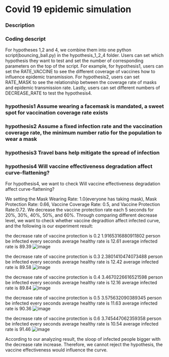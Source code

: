 # Covid 19 epidemic simulation
### Description


### Coding descript

For hypotheses 1,2 and 4, we combine them into one python script(bouncing_ball.py) in the hypothesis_1_2_4 folder. Users can set which hypothesis they want to test and set the number of corresponding parameters on the top of the script. For example, for hypothesis1, users can set the RATE_VACCINE to see the different coverage of vaccines how to influence epidemic transmission. For hypothesis2, users can set RATE_MASK to see the relationship between the coverage rate of masks and epidemic transmission rate. Lastly, users can set different numbers of DECREASE_RATE to test the hypothesis4. 

### hypothesis1 Assume wearing a facemask is mandated, a sweet spot for vaccination coverage rate exists

### hypothesis2 Assume a fixed infection rate and the vaccination coverage rate, the minimum number ratio for the population to wear a mask

### hypothesis3 Travel bans help mitigate the spread of infection

### hypothesis4 Will vaccine effectiveness degradation affect curve-flattening?

For hypothesis4, we want to check Will vaccine effectiveness degradation affect curve-flattening?

We setting the Mask Wearing Rate: 1.0(everyone has taking mask), Mask Protection Rate: 0.66, Vaccine Coverage Rate: 0.5, and Vaccine Protection Rate:0.72. 
We decrease the vaccine protection rate each 5 seconds for 20%, 30%, 40%, 50%, and 60%. Through comparing different decrease level, we want to check whether vaccine degradtion affect infected curve, and the following is our experiment result:


the decrease rate of vaccine protection is 0.2
1.9165316880911802 person be infected every seconds
average healthy rate is 12.61
average infected rate is 89.39
![image](https://user-images.githubusercontent.com/32189071/167099676-94ece0b8-7e27-41c8-9ae6-d98114825ccd.png)

the decrease rate of vaccine protection is 0.3
2.3801410474073488 person be infected every seconds
average healthy rate is 12.42
average infected rate is 89.58
![image](https://user-images.githubusercontent.com/32189071/167100013-a855dfb6-7362-49a8-bfb0-c730edc47274.png)

the decrease rate of vaccine protection is 0.4
3.4670226616521598 person be infected every seconds
average healthy rate is 12.16
average infected rate is 89.84
![image](https://user-images.githubusercontent.com/32189071/167100265-45803e41-8da9-4e96-bd7d-e1bc884c664b.png)

the decrease rate of vaccine protection is 0.5
3.575632090389345 person be infected every seconds
average healthy rate is 11.63
average infected rate is 90.36
![image](https://user-images.githubusercontent.com/32189071/167100411-d670b4e9-3641-4894-aa67-8546bf4d38a2.png)

the decrease rate of vaccine protection is 0.6
3.745447062359358 person be infected every seconds
average healthy rate is 10.54
average infected rate is 91.46
![image](https://user-images.githubusercontent.com/32189071/167100571-1335336f-06e2-4551-86b7-902da908ce7b.png)

According to our analyzing result, the sloop of infected people bigger with the decrease rate increase. Therefore, we cannot reject the hypothesis, the vaccine effectiveness would influence the curve. 
